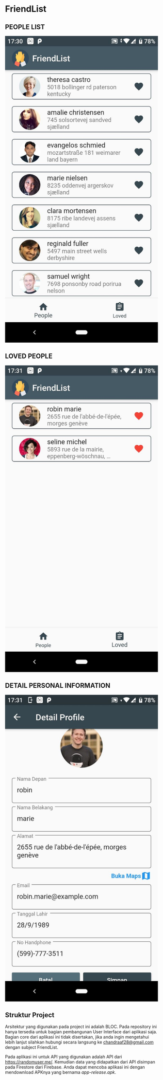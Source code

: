 # FriendList

## PEOPLE LIST
![alt text](https://github.com/chandrabezzo/friendlist/blob/master/people_list.png)

## LOVED PEOPLE
![alt text](https://github.com/chandrabezzo/friendlist/blob/master/loved_friend.png)

## DETAIL PERSONAL INFORMATION
![alt text](https://github.com/chandrabezzo/friendlist/blob/master/detail_friend.png)

## Struktur Project

Arsitektur yang digunakan pada project ini adalah BLOC. Pada repository ini hanya tersedia untuk bagian pembangunan User Interface dari aplikasi saja. Bagian core dari aplikasi ini tidak disertakan, jika anda ingin mengetahui lebih lanjut silahkan hubungi secara langsung ke chandraaf28@gmail.com dengan subject FriendList.

Pada aplikasi ini untuk API yang digunakan adalah API dari https://randomuser.me/. Kemudian data yang didapatkan dari API disimpan pada Firestore dari Firebase. Anda dapat mencoba aplikasi ini dengan mendownload APKnya yang bernama *app-release.apk*.
